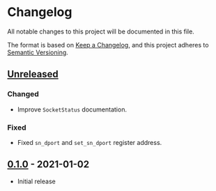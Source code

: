 # Changelog
All notable changes to this project will be documented in this file.

The format is based on [Keep a Changelog](https://keepachangelog.com/en/1.0.0/),
and this project adheres to [Semantic Versioning](https://semver.org/spec/v2.0.0.html).

## [Unreleased]
### Changed
- Improve `SocketStatus` documentation.

### Fixed
- Fixed `sn_dport` and `set_sn_dport` register address.

## [0.1.0] - 2021-01-02
- Initial release

[Unreleased]: https://github.com/newAM/w5500-ll-rs/compare/v0.1.0...HEAD
[0.1.0]: https://github.com/newAM/w5500-ll-rs/releases/tag/v0.1.0
